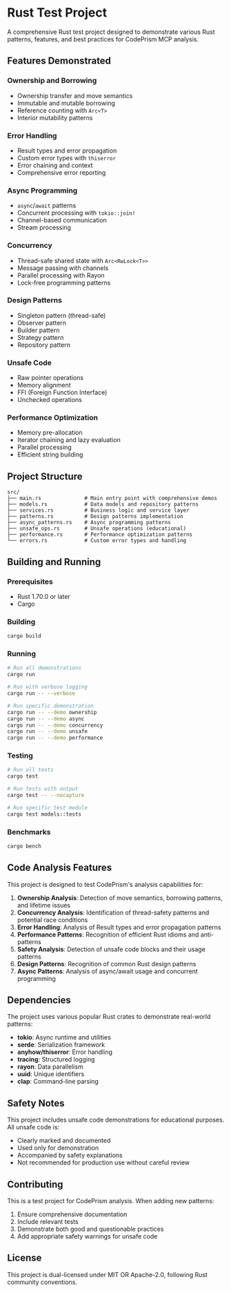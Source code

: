 # Rust Test Project

A comprehensive Rust test project designed to demonstrate various Rust patterns, features, and best practices for CodePrism MCP analysis.

## Features Demonstrated

### Ownership and Borrowing
- Ownership transfer and move semantics
- Immutable and mutable borrowing
- Reference counting with `Arc<T>`
- Interior mutability patterns

### Error Handling
- Result types and error propagation
- Custom error types with `thiserror`
- Error chaining and context
- Comprehensive error reporting

### Async Programming
- `async`/`await` patterns
- Concurrent processing with `tokio::join!`
- Channel-based communication
- Stream processing

### Concurrency
- Thread-safe shared state with `Arc<RwLock<T>>`
- Message passing with channels
- Parallel processing with Rayon
- Lock-free programming patterns

### Design Patterns
- Singleton pattern (thread-safe)
- Observer pattern
- Builder pattern
- Strategy pattern
- Repository pattern

### Unsafe Code
- Raw pointer operations
- Memory alignment
- FFI (Foreign Function Interface)
- Unchecked operations

### Performance Optimization
- Memory pre-allocation
- Iterator chaining and lazy evaluation
- Parallel processing
- Efficient string building

## Project Structure

```
src/
├── main.rs              # Main entry point with comprehensive demos
├── models.rs            # Data models and repository patterns
├── services.rs          # Business logic and service layer
├── patterns.rs          # Design patterns implementation
├── async_patterns.rs    # Async programming patterns
├── unsafe_ops.rs        # Unsafe operations (educational)
├── performance.rs       # Performance optimization patterns
└── errors.rs            # Custom error types and handling
```

## Building and Running

### Prerequisites
- Rust 1.70.0 or later
- Cargo

### Building
```bash
cargo build
```

### Running
```bash
# Run all demonstrations
cargo run

# Run with verbose logging
cargo run -- --verbose

# Run specific demonstration
cargo run -- --demo ownership
cargo run -- --demo async
cargo run -- --demo concurrency
cargo run -- --demo unsafe
cargo run -- --demo performance
```

### Testing
```bash
# Run all tests
cargo test

# Run tests with output
cargo test -- --nocapture

# Run specific test module
cargo test models::tests
```

### Benchmarks
```bash
cargo bench
```

## Code Analysis Features

This project is designed to test CodePrism's analysis capabilities for:

1. **Ownership Analysis**: Detection of move semantics, borrowing patterns, and lifetime issues
2. **Concurrency Analysis**: Identification of thread-safety patterns and potential race conditions
3. **Error Handling**: Analysis of Result types and error propagation patterns
4. **Performance Patterns**: Recognition of efficient Rust idioms and anti-patterns
5. **Safety Analysis**: Detection of unsafe code blocks and their usage patterns
6. **Design Patterns**: Recognition of common Rust design patterns
7. **Async Patterns**: Analysis of async/await usage and concurrent programming

## Dependencies

The project uses various popular Rust crates to demonstrate real-world patterns:

- **tokio**: Async runtime and utilities
- **serde**: Serialization framework
- **anyhow/thiserror**: Error handling
- **tracing**: Structured logging
- **rayon**: Data parallelism
- **uuid**: Unique identifiers
- **clap**: Command-line parsing

## Safety Notes

This project includes unsafe code demonstrations for educational purposes. All unsafe code is:
- Clearly marked and documented
- Used only for demonstration
- Accompanied by safety explanations
- Not recommended for production use without careful review

## Contributing

This is a test project for CodePrism analysis. When adding new patterns:

1. Ensure comprehensive documentation
2. Include relevant tests
3. Demonstrate both good and questionable practices
4. Add appropriate safety warnings for unsafe code

## License

This project is dual-licensed under MIT OR Apache-2.0, following Rust community conventions. 